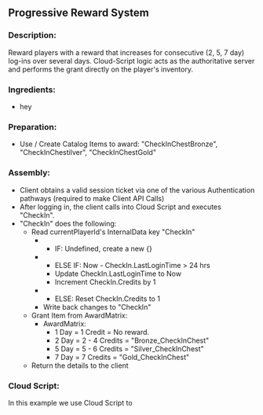 ## Progressive Reward System
### Description:
Reward players with a reward that increases for consecutive (2, 5, 7 day) log-ins over several days. Cloud-Script logic acts as the authoritative server and performs the grant directly on the player's inventory.   

### Ingredients:
* hey

### Preparation:
  * Use / Create Catalog Items to award: "CheckInChestBronze", "CheckInChestilver", "CheckInChestGold"

### Assembly:
  * Client obtains a valid session ticket via one of the various Authentication pathways (required to make Client API Calls)
  * After logging in, the client calls into Cloud Script and executes "CheckIn". 
  * "CheckIn" does the following:
    * Read currentPlayerId's InternalData key "CheckIn"
    	* - IF: Undefined, create a new {}
    	* - ELSE IF: Now - CheckIn.LastLoginTime > 24 hrs
    	  * Update CheckIn.LastLoginTime to Now
    	  * Increment CheckIn.Credits by 1
    	* - ELSE:   Reset CheckIn.Credits to 1
    	* Write back changes to "CheckIn"
	* Grant Item from AwardMatrix:
		* AwardMatrix: 
		  * 1 Day = 1 Credit = No reward.
		  * 2 Day = 2 - 4 Credits = "Bronze_CheckInChest"  
		  * 5 Day = 5 - 6 Credits = "Silver_CheckInChest"
 		  * 7 Day = 7 Credits = "Gold_CheckInChest"
  	* Return the details to the client 

### Cloud Script:
In this example we use Cloud Script to 